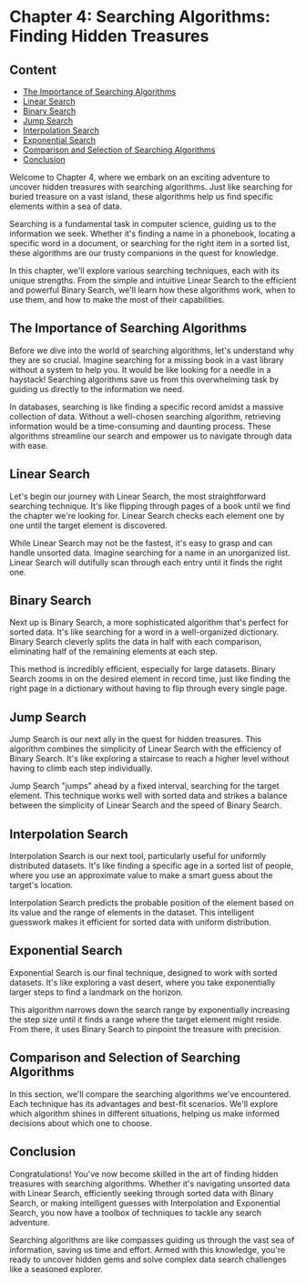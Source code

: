 # Chapter 4: Searching Algorithms: Finding Hidden Treasures

## Content

* [The Importance of Searching Algorithms](#the-importance-of-searching-algorithms)
* [Linear Search](#linear-search)
* [Binary Search](#binary-search)
* [Jump Search](#jump-search)
* [Interpolation Search](#interpolation-search)
* [Exponential Search](#exponential-search)
* [Comparison and Selection of Searching Algorithms](#comparison-and-selection-of-searching-algorithms)
* [Conclusion](#conclusion)

Welcome to Chapter 4, where we embark on an exciting adventure to uncover hidden treasures with searching algorithms.
Just like searching for buried treasure on a vast island, these algorithms help us find specific elements within a sea
of data.

Searching is a fundamental task in computer science, guiding us to the information we seek. Whether it's finding a name
in a phonebook, locating a specific word in a document, or searching for the right item in a sorted list, these
algorithms are our trusty companions in the quest for knowledge.

In this chapter, we'll explore various searching techniques, each with its unique strengths. From the simple and
intuitive Linear Search to the efficient and powerful Binary Search, we'll learn how these algorithms work, when to use
them, and how to make the most of their capabilities.

## The Importance of Searching Algorithms

Before we dive into the world of searching algorithms, let's understand why they are so crucial. Imagine searching for a
missing book in a vast library without a system to help you. It would be like looking for a needle in a haystack!
Searching algorithms save us from this overwhelming task by guiding us directly to the information we need.

In databases, searching is like finding a specific record amidst a massive collection of data. Without a well-chosen
searching algorithm, retrieving information would be a time-consuming and daunting process. These algorithms streamline
our search and empower us to navigate through data with ease.

## Linear Search

Let's begin our journey with Linear Search, the most straightforward searching technique. It's like flipping through
pages of a book until we find the chapter we're looking for. Linear Search checks each element one by one until the
target element is discovered.

While Linear Search may not be the fastest, it's easy to grasp and can handle unsorted data. Imagine searching for a
name in an unorganized list. Linear Search will dutifully scan through each entry until it finds the right one.

## Binary Search

Next up is Binary Search, a more sophisticated algorithm that's perfect for sorted data. It's like searching for a word
in a well-organized dictionary. Binary Search cleverly splits the data in half with each comparison, eliminating half of
the remaining elements at each step.

This method is incredibly efficient, especially for large datasets. Binary Search zooms in on the desired element in
record time, just like finding the right page in a dictionary without having to flip through every single page.

## Jump Search

Jump Search is our next ally in the quest for hidden treasures. This algorithm combines the simplicity of Linear Search
with the efficiency of Binary Search. It's like exploring a staircase to reach a higher level without having to climb
each step individually.

Jump Search "jumps" ahead by a fixed interval, searching for the target element. This technique works well with sorted
data and strikes a balance between the simplicity of Linear Search and the speed of Binary Search.

## Interpolation Search

Interpolation Search is our next tool, particularly useful for uniformly distributed datasets. It's like finding a
specific age in a sorted list of people, where you use an approximate value to make a smart guess about the target's
location.

Interpolation Search predicts the probable position of the element based on its value and the range of elements in the
dataset. This intelligent guesswork makes it efficient for sorted data with uniform distribution.

## Exponential Search

Exponential Search is our final technique, designed to work with sorted datasets. It's like exploring a vast desert,
where you take exponentially larger steps to find a landmark on the horizon.

This algorithm narrows down the search range by exponentially increasing the step size until it finds a range where the
target element might reside. From there, it uses Binary Search to pinpoint the treasure with precision.

## Comparison and Selection of Searching Algorithms

In this section, we'll compare the searching algorithms we've encountered. Each technique has its advantages and
best-fit scenarios. We'll explore which algorithm shines in different situations, helping us make informed decisions
about which one to choose.

## Conclusion

Congratulations!
You've now become skilled in the art of finding hidden treasures with searching algorithms. 
Whether it's navigating unsorted data with Linear Search, 
efficiently seeking through sorted data with Binary Search, or making
intelligent guesses with Interpolation and Exponential Search, you now have a toolbox of techniques to tackle any search
adventure.

Searching algorithms are like compasses guiding us through the vast sea of information, saving us time and effort. Armed
with this knowledge, you're ready to uncover hidden gems and solve complex data search challenges like a seasoned
explorer.
